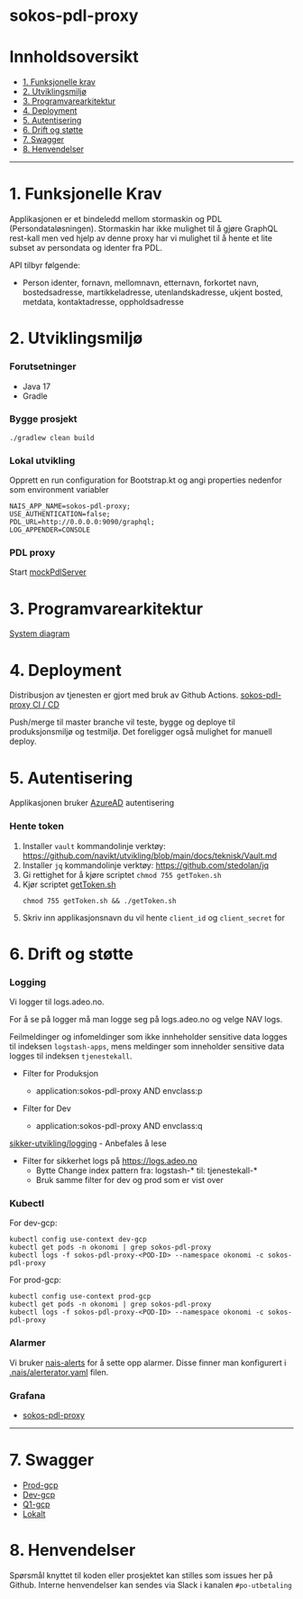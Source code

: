 # sokos-pdl-proxy

# Innholdsoversikt
* [1. Funksjonelle krav](#1-funksjonelle-krav)
* [2. Utviklingsmiljø](#2-utviklingsmiljø)
* [3. Programvarearkitektur](#3-programvarearkitektur)
* [4. Deployment](#4-deployment)
* [5. Autentisering](#5-autentisering)
* [6. Drift og støtte](#6-drift-og-støtte)
* [7. Swagger](#7-swagger)
* [8. Henvendelser](#8-henvendelser)
---

# 1. Funksjonelle Krav
Applikasjonen er et bindeledd mellom stormaskin og PDL (Persondataløsningen). Stormaskin har ikke mulighet til å gjøre GraphQL rest-kall men ved hjelp av denne proxy har vi mulighet til å hente et lite subset av persondata og identer fra PDL.

API tilbyr følgende:
- Person identer, fornavn, mellomnavn, etternavn, forkortet navn, bostedsadresse, martikkeladresse, utenlandskadresse, ukjent bosted, metdata, kontaktadresse, oppholdsadresse


# 2. Utviklingsmiljø
### Forutsetninger
* Java 17
* Gradle

### Bygge prosjekt
`./gradlew clean build`

### Lokal utvikling
Opprett en run configuration for Bootstrap.kt og angi properties nedenfor som environment variabler

```properties
NAIS_APP_NAME=sokos-pdl-proxy;
USE_AUTHENTICATION=false;
PDL_URL=http://0.0.0.0:9090/graphql;
LOG_APPENDER=CONSOLE
```

### PDL proxy
Start [mockPdlServer](src/test/kotlin/devtools/mockPdlServer.kt)

# 3. Programvarearkitektur
[System diagram](./dokumentasjon/system-diagram.md)

# 4. Deployment
Distribusjon av tjenesten er gjort med bruk av Github Actions.
[sokos-pdl-proxy CI / CD](https://github.com/navikt/sokos-pdl-proxy/actions)

Push/merge til master branche vil teste, bygge og deploye til produksjonsmiljø og testmiljø.
Det foreligger også mulighet for manuell deploy.

# 5. Autentisering
Applikasjonen bruker [AzureAD](https://docs.nais.io/security/auth/azure-ad/) autentisering

### Hente token
1. Installer `vault` kommandolinje verktøy: https://github.com/navikt/utvikling/blob/main/docs/teknisk/Vault.md
2. Installer `jq` kommandolinje verktøy: https://github.com/stedolan/jq
3. Gi rettighet for å kjøre scriptet `chmod 755 getToken.sh`
4. Kjør scriptet [getToken.sh](getToken.sh)
      ```
      chmod 755 getToken.sh && ./getToken.sh
      ```
4. Skriv inn applikasjonsnavn du vil hente `client_id` og `client_secret` for

# 6. Drift og støtte

### Logging
Vi logger til logs.adeo.no.

For å se på logger må man logge seg på logs.adeo.no og velge NAV logs.

Feilmeldinger og infomeldinger som ikke innheholder sensitive data logges til indeksen `logstash-apps`, mens meldinger som inneholder sensitive data logges til indeksen `tjenestekall`.

- Filter for Produksjon
  * application:sokos-pdl-proxy AND envclass:p

- Filter for Dev
  * application:sokos-pdl-proxy AND envclass:q

[sikker-utvikling/logging](https://sikkerhet.nav.no/docs/sikker-utvikling/logging) - Anbefales å lese
- Filter for sikkerhet logs på https://logs.adeo.no
    * Bytte Change index pattern fra: logstash-* til: tjenestekall-*
    * Bruk samme filter for dev og prod som er vist over

### Kubectl
For dev-gcp:
```shell script
kubectl config use-context dev-gcp
kubectl get pods -n okonomi | grep sokos-pdl-proxy
kubectl logs -f sokos-pdl-proxy-<POD-ID> --namespace okonomi -c sokos-pdl-proxy
```

For prod-gcp:
```shell script
kubectl config use-context prod-gcp
kubectl get pods -n okonomi | grep sokos-pdl-proxy
kubectl logs -f sokos-pdl-proxy-<POD-ID> --namespace okonomi -c sokos-pdl-proxy
```

### Alarmer
Vi bruker [nais-alerts](https://doc.nais.io/observability/alerts) for å sette opp alarmer. Disse finner man konfigurert i [.nais/alerterator.yaml](.nais/alerterator.yaml) filen.

### Grafana
- [sokos-pdl-proxy](https://grafana.nais.io/d/ytprGMj7z/sokos-pdl-proxy?orgId=1&refresh=30s)
---

# 7. Swagger

- [Prod-gcp](https://sokos-pdl-proxy.intern.nav.no/person-proxy/api/v1/docs/#/)
- [Dev-gcp](https://sokos-pdl-proxy.dev.intern.nav.no/person-proxy/api/v1/docs/#/)
- [Q1-gcp](https://sokos-pdl-proxy-q1.dev.intern.nav.no/person-proxy/api/v1/docs/#/)
- [Lokalt](http://0.0.0.0:8080/person-proxy/api/v1/docs/)

# 8. Henvendelser
Spørsmål knyttet til koden eller prosjektet kan stilles som issues her på Github.
Interne henvendelser kan sendes via Slack i kanalen `#po-utbetaling`